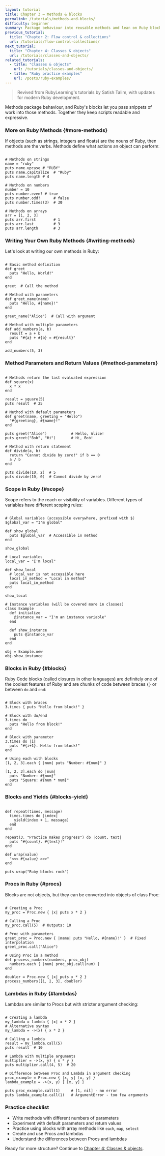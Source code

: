 ```yaml
---
layout: tutorial
title: Chapter 3 – Methods & blocks
permalink: /tutorials/methods-and-blocks/
difficulty: beginner
summary: Package behaviour into reusable methods and lean on Ruby blocks for expressive iteration.
previous_tutorial:
  title: "Chapter 2: Flow control & collections"
  url: /tutorials/flow-control-collections/
next_tutorial:
  title: "Chapter 4: Classes & objects"
  url: /tutorials/classes-and-objects/
related_tutorials:
  - title: "Classes & objects"
    url: /tutorials/classes-and-objects/
  - title: "Ruby practice examples"
    url: /posts/ruby-examples/
---
```


> Revived from RubyLearning's tutorials by Satish Talim, with updates for modern Ruby development.

Methods package behaviour, and Ruby's blocks let you pass snippets of work into those methods. Together they keep scripts readable and expressive.

### More on Ruby Methods {#more-methods}

If objects (such as strings, integers and floats) are the nouns of Ruby, then methods are the verbs. Methods define what actions an object can perform:

<pre class="language-ruby" data-executable="true" contenteditable="true" style="white-space: pre-wrap; outline: none;"><code class="ruby-exec language-ruby">
# Methods on strings
name = &quot;ruby&quot;
puts name.upcase # &quot;RUBY&quot;
puts name.capitalize  # &quot;Ruby&quot;
puts name.length # 4

# Methods on numbers
number = 10
puts number.even? # true
puts number.odd?      # false
puts number.times(3)  # 30

# Methods on arrays
arr = [1, 2, 3]
puts arr.first        # 1
puts arr.last         # 3
puts arr.length       # 3
</code></pre>

### Writing Your Own Ruby Methods {#writing-methods}

Let's look at writing our own methods in Ruby:

<pre class="language-ruby" data-executable="true" contenteditable="true" style="white-space: pre-wrap; outline: none;"><code class="ruby-exec language-ruby">
# Basic method definition
def greet
  puts &quot;Hello, World!&quot;
end

greet  # Call the method

# Method with parameters
def greet_name(name)
  puts &quot;Hello, #{name}!&quot;
end

greet_name(&quot;Alice&quot;)  # Call with argument

# Method with multiple parameters
def add_numbers(a, b)
  result = a + b
  puts &quot;#{a} + #{b} = #{result}&quot;
end

add_numbers(5, 3)
</code></pre>

### Method Parameters and Return Values {#method-parameters}

<pre class="language-ruby" data-executable="true" contenteditable="true" style="white-space: pre-wrap; outline: none;"><code class="ruby-exec language-ruby">
# Methods return the last evaluated expression
def square(x)
  x * x
end

result = square(5)
puts result  # 25

# Method with default parameters
def greet(name, greeting = &quot;Hello&quot;)
  &quot;#{greeting}, #{name}!&quot;
end

puts greet(&quot;Alice&quot;)           # Hello, Alice!
puts greet(&quot;Bob&quot;, &quot;Hi&quot;)       # Hi, Bob!

# Method with return statement
def divide(a, b)
  return &quot;Cannot divide by zero!&quot; if b == 0
  a / b
end

puts divide(10, 2)  # 5
puts divide(10, 0)  # Cannot divide by zero!
</code></pre>

### Scope in Ruby {#scope}

Scope refers to the reach or visibility of variables. Different types of variables have different scoping rules:

<pre class="language-ruby" data-executable="true" contenteditable="true" style="white-space: pre-wrap; outline: none;"><code class="ruby-exec language-ruby">
# Global variables (accessible everywhere, prefixed with $)
$global_var = &quot;I&#39;m global&quot;

def show_global
  puts $global_var  # Accessible in method
end

show_global

# Local variables
local_var = &quot;I&#39;m local&quot;

def show_local
  # local_var is not accessible here
  local_in_method = &quot;Local in method&quot;
  puts local_in_method
end

show_local

# Instance variables (will be covered more in classes)
class Example
  def initialize
    @instance_var = &quot;I&#39;m an instance variable&quot;
  end

  def show_instance
    puts @instance_var
  end
end

obj = Example.new
obj.show_instance
</code></pre>

### Blocks in Ruby {#blocks}

Ruby Code blocks (called closures in other languages) are definitely one of the coolest features of Ruby and are chunks of code between braces `{}` or between `do` and `end`:

<pre class="language-ruby" data-executable="true" contenteditable="true" style="white-space: pre-wrap; outline: none;"><code class="ruby-exec language-ruby">
# Block with braces
3.times { puts &quot;Hello from block!&quot; }

# Block with do/end
3.times do
  puts &quot;Hello from block!&quot;
end

# Block with parameter
3.times do |i|
  puts &quot;#{i+1}. Hello from block!&quot;
end

# Using each with blocks
[1, 2, 3].each { |num| puts &quot;Number: #{num}&quot; }

[1, 2, 3].each do |num|
  puts &quot;Number: #{num}&quot;
  puts &quot;Square: #{num * num}&quot;
end
</code></pre>

### Blocks and Yields {#blocks-yield}

<pre class="language-ruby" data-executable="true" contenteditable="true" style="white-space: pre-wrap; outline: none;"><code class="ruby-exec language-ruby">
def repeat(times, message)
  times.times do |index|
    yield(index + 1, message)
  end
end

repeat(3, &quot;Practice makes progress&quot;) do |count, text|
  puts &quot;#{count}. #{text}!&quot;
end

def wrap(value)
  &quot;&lt;&lt;&lt; #{value} &gt;&gt;&gt;&quot;
end

puts wrap(&quot;Ruby blocks rock&quot;)
</code></pre>

### Procs in Ruby {#procs}

Blocks are not objects, but they can be converted into objects of class Proc:

<pre class="language-ruby" data-executable="true" contenteditable="true" style="white-space: pre-wrap; outline: none;"><code class="ruby-exec language-ruby">
# Creating a Proc
my_proc = Proc.new { |x| puts x * 2 }

# Calling a Proc
my_proc.call(5)  # Outputs: 10

# Proc with parameters
greet_proc = Proc.new { |name| puts &quot;Hello, #{name}!&quot; }  # Fixed interpolation
greet_proc.call(&quot;Alice&quot;)

# Using Proc in a method
def process_numbers(numbers, proc_obj)
  numbers.each { |num| proc_obj.call(num) }
end

doubler = Proc.new { |x| puts x * 2 }
process_numbers([1, 2, 3], doubler)
</code></pre>

### Lambdas in Ruby {#lambdas}

Lambdas are similar to Procs but with stricter argument checking:

<pre class="language-ruby" data-executable="true" contenteditable="true" style="white-space: pre-wrap; outline: none;"><code class="ruby-exec language-ruby">
# Creating a lambda
my_lambda = lambda { |x| x * 2 }
# Alternative syntax
my_lambda = -&gt;(x) { x * 2 }

# Calling a lambda
result = my_lambda.call(5)
puts result  # 10

# Lambda with multiple arguments
multiplier = -&gt;(x, y) { x * y }
puts multiplier.call(4, 5)  # 20

# Difference between Proc and Lambda in argument checking
proc_example = Proc.new { |x, y| [x, y] }
lambda_example = -&gt;(x, y) { [x, y] }

puts proc_example.call(1)     # [1, nil] - no error
puts lambda_example.call(1)   # ArgumentError - too few arguments
</code></pre>

### Practice checklist

- Write methods with different numbers of parameters
- Experiment with default parameters and return values
- Practice using blocks with array methods like `each`, `map`, `select`
- Create and use Procs and lambdas
- Understand the differences between Procs and lambdas

Ready for more structure? Continue to [Chapter 4: Classes & objects](/tutorials/classes-and-objects/).